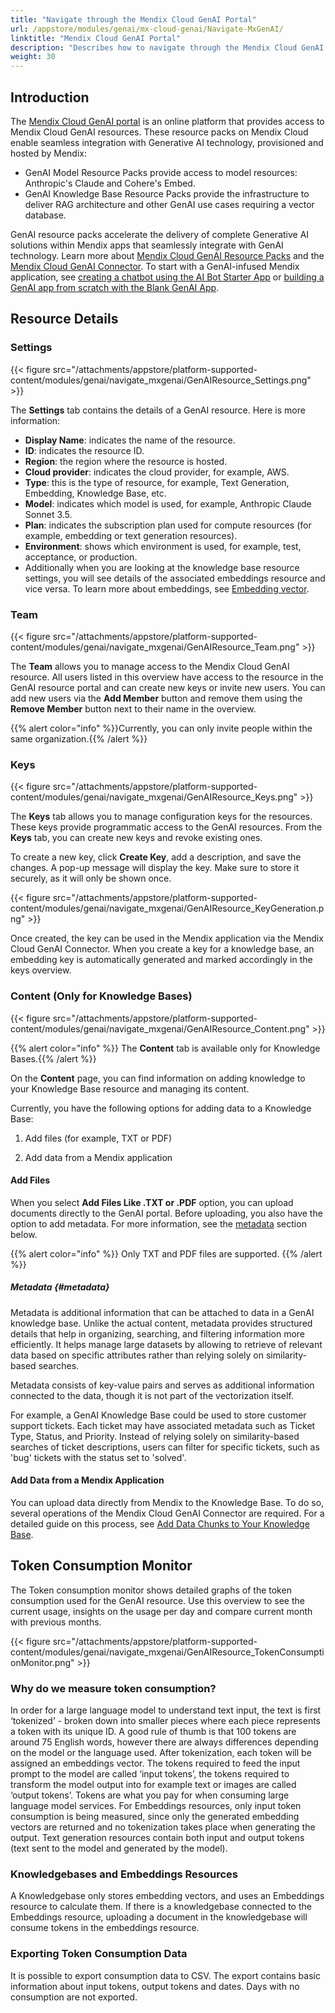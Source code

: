 ```yaml
---
title: "Navigate through the Mendix Cloud GenAI Portal"
url: /appstore/modules/genai/mx-cloud-genai/Navigate-MxGenAI/
linktitle: "Mendix Cloud GenAI Portal"
description: "Describes how to navigate through the Mendix Cloud GenAI Portal."
weight: 30
---
```


## Introduction

The [Mendix Cloud GenAI portal](https://genai.home.mendix.com/) is an online platform that provides access to Mendix Cloud GenAI resources. These resource packs on Mendix Cloud enable seamless integration with Generative AI technology, provisioned and hosted by Mendix: 

* GenAI Model Resource Packs provide access to model resources: Anthropic's  Claude and Cohere's Embed. 
* GenAI Knowledge Base Resource Packs provide the infrastructure to deliver RAG architecture and other GenAI use cases requiring a vector database. 

GenAI resource packs accelerate the delivery of complete Generative AI solutions within Mendix apps that seamlessly integrate with GenAI technology. Learn more about [Mendix Cloud GenAI Resource Packs](https://docs.mendix.com/appstore/modules/genai/mx-cloud-genai/resource-packs/) and the [Mendix Cloud GenAI Connector](/appstore/modules/genai/mx-cloud-genai/MxGenAI-connector/). To start with a GenAI-infused Mendix application, see [creating a chatbot using the AI Bot Starter App](https://docs.mendix.com/appstore/modules/genai/using-genai/starter-template/) or [building a GenAI app from scratch with the Blank GenAI App](https://docs.mendix.com/appstore/modules/genai/using-genai/blank-app/). 

## Resource Details 

### Settings

{{< figure src="/attachments/appstore/platform-supported-content/modules/genai/navigate_mxgenai/GenAIResource_Settings.png" >}}

The **Settings** tab contains the details of a GenAI resource. Here is more information:

* **Display Name**: indicates the name of the resource.
* **ID**: indicates the resource ID.
* **Region**: the region where the resource is hosted.
* **Cloud provider**: indicates the cloud provider, for example, AWS.
* **Type**: this is the type of resource, for example, Text Generation, Embedding, Knowledge Base, etc.
* **Model**: indicates which model is used, for example, Anthropic Claude Sonnet 3.5.
* **Plan**: indicates the subscription plan used for compute resources (for example, embedding or text generation resources).
* **Environment**: shows which environment is used, for example, test, acceptance, or production.
* Additionally when you are looking at the knowledge base resource settings, you will see details of the associated embeddings resource and vice versa. To learn more about embeddings,  see [Embedding vector](https://docs.mendix.com/appstore/modules/genai/rag/#embedding-vector).

### Team

{{< figure src="/attachments/appstore/platform-supported-content/modules/genai/navigate_mxgenai/GenAIResource_Team.png" >}}

The **Team** allows you to manage access to the Mendix Cloud GenAI resource. All users listed in this overview have access to the resource in the GenAI resource portal and can create new keys or invite new users. You can add new users via the **Add Member** button and remove them using the **Remove Member** button next to their name in the overview.

{{% alert color="info" %}}Currently, you can only invite people within the same organization.{{% /alert %}} 

### Keys

{{< figure src="/attachments/appstore/platform-supported-content/modules/genai/navigate_mxgenai/GenAIResource_Keys.png" >}}

The **Keys** tab allows you to manage configuration keys for the resources. These keys provide programmatic access to the GenAI resources. From the **Keys** tab, you can create new keys and revoke existing ones.  

To create a new key, click **Create Key**, add a description, and save the changes. A pop-up message will display the key. Make sure to store it securely, as it will only be shown once.

{{< figure src="/attachments/appstore/platform-supported-content/modules/genai/navigate_mxgenai/GenAIResource_KeyGeneration.png" >}}

Once created, the key can be used in the Mendix application via the Mendix Cloud GenAI Connector. When you create a key for a knowledge base, an embedding key is automatically generated and marked accordingly in the keys overview.

### Content (Only for Knowledge Bases)

{{< figure src="/attachments/appstore/platform-supported-content/modules/genai/navigate_mxgenai/GenAIResource_Content.png" >}}

{{% alert color="info" %}} The **Content** tab is available only for Knowledge Bases.{{% /alert %}} 

On the **Content** page, you can find information on adding knowledge to your Knowledge Base resource and managing its content.

Currently, you have the following options for adding data to a Knowledge Base:

1. Add files (for example, TXT or PDF)

2. Add data from a Mendix application

#### Add Files 

When you select **Add Files Like .TXT or .PDF** option, you can upload documents directly to the GenAI portal. Before uploading, you also have the option to add metadata. For more information, see the [metadata](#metadata) section below.

{{% alert color="info" %}} Only TXT and PDF files are supported. {{% /alert %}} 

##### Metadata {#metadata}

Metadata is additional information that can be attached to data in a GenAI knowledge base. Unlike the actual content, metadata provides structured details that help in organizing, searching, and filtering information more efficiently. It helps manage large datasets by allowing to retrieve of relevant data based on specific attributes rather than relying solely on similarity-based searches.  

Metadata consists of key-value pairs and serves as additional information connected to the data, though it is not part of the vectorization itself.

For example, a GenAI Knowledge Base could be used to store customer support tickets. Each ticket may have associated metadata such as Ticket Type, Status, and Priority. Instead of relying solely on similarity-based searches of ticket descriptions, users can filter for specific tickets, such as 'bug' tickets with the status set to 'solved'.

#### Add Data from a Mendix Application

You can upload data directly from Mendix to the Knowledge Base. To do so, several operations of the Mendix Cloud GenAI Connector are required. For a detailed guide on this process, see [Add Data Chunks to Your Knowledge Base](/appstore/modules/genai/mx-cloud-genai/MxGenAI-connector/#add-data-chunks-to-your-knowledge-base).

## Token Consumption Monitor

The Token consumption monitor shows detailed graphs of the token consumption used for the GenAI resource. Use this overview to see the current usage, insights on the usage per day and compare current month with previous months.

{{< figure src="/attachments/appstore/platform-supported-content/modules/genai/navigate_mxgenai/GenAIResource_TokenConsumptionMonitor.png" >}}

### Why do we measure token consumption?

In order for a large language model to understand text input, the text is first ‘tokenized’ - broken down into smaller pieces where each piece represents a token with its unique ID. A good rule of thumb is that 100 tokens are around 75 English words, however there are always differences depending on the model or the language used. After tokenization, each token will be assigned an embeddings vector. The tokens required to feed the input prompt to the model are called ‘input tokens’, the tokens required to transform the model output into for example text or images are called ‘output tokens’. Tokens are what you pay for when consuming large language model services. For Embeddings resources, only input token consumption is being measured, since only the generated embedding vectors are returned and no tokenization takes place when generating the output. Text generation resources contain both input and output tokens (text sent to the model and generated by the model).

### Knowledgebases and Embeddings Resources 

A Knowledgebase only stores embedding vectors, and uses an Embeddings resource to calculate them. If there is a knowledgebase connected to the Embeddings resource, uploading a document in the knowledgebase will consume tokens in the embeddings resource.

### Exporting Token Consumption Data 

It is possible to export consumption data to CSV. The export contains basic information about input tokens, output tokens and dates. Days with no consumption are not exported. 
